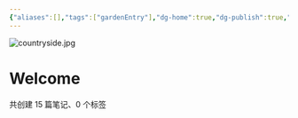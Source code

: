 ```yaml
---
{"aliases":[],"tags":["gardenEntry"],"dg-home":true,"dg-publish":true,"date created":"星期五, 七月 11日 2025, 5:16:19 下午","date modified":"星期日, 七月 13日 2025, 3:19:29 下午","dg-pinned":true,"permalink":"/homepage/","pinned":true,"dgPassFrontmatter":true}
---
```



![countryside.jpg](/img/user/img/countryside.jpg)

# Welcome

<p><span>共创建 15 篇笔记、0 个标签</span></p>
